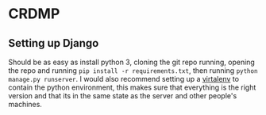 # CRDMP

## Setting up Django
Should be as easy as install python 3, cloning the git repo running, opening the repo and running ```pip install -r requirements.txt```, then running ```python manage.py runserver```. I would also recommend setting up a [virtalenv](https://docs.python-guide.org/dev/virtualenvs/) to contain the python environment, this makes sure that everything is the right version and that its in the same state as the server and other people's machines.
